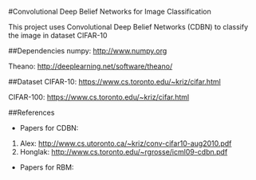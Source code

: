 #Convolutional Deep Belief Networks for Image Classification


This project uses Convolutional Deep Belief Networks (CDBN) to classify the image in dataset CIFAR-10








##Dependencies
numpy: http://www.numpy.org

Theano: http://deeplearning.net/software/theano/


##Dataset
CIFAR-10: https://www.cs.toronto.edu/~kriz/cifar.html

CIFAR-100: https://www.cs.toronto.edu/~kriz/cifar.html



##References

* Papers for CDBN:

1. Alex: http://www.cs.utoronto.ca/~kriz/conv-cifar10-aug2010.pdf
2. Honglak: http://www.cs.toronto.edu/~rgrosse/icml09-cdbn.pdf

* Papers for RBM:


